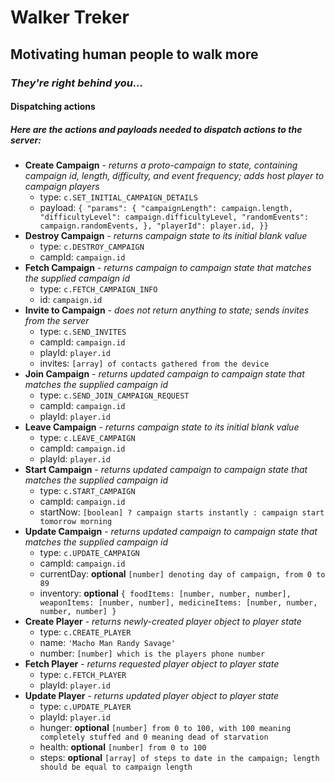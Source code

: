 # Walker Treker
## Motivating human people to walk more

### _They're right behind you..._

#### Dispatching actions
##### Here are the actions and payloads needed to dispatch actions to the server:

- **Create Campaign** - _returns a proto-campaign to state, containing campaign id, length, difficulty, and event frequency; adds host player to campaign players_
  - type: `c.SET_INITIAL_CAMPAIGN_DETAILS`
  - payload: ```{
    "params": {
      "campaignLength": campaign.length,
      "difficultyLevel": campaign.difficultyLevel,
      "randomEvents": campaign.randomEvents,
    },
    "playerId": player.id,
    }}```
- **Destroy Campaign** - _returns campaign state to its initial blank value_
  - type: `c.DESTROY_CAMPAIGN`
  - campId: `campaign.id`
- **Fetch Campaign** - _returns campaign to campaign state that matches the supplied campaign id_
  - type: `c.FETCH_CAMPAIGN_INFO`
  - id: `campaign.id`
- **Invite to Campaign** - _does not return anything to state; sends invites from the server_
  - type: `c.SEND_INVITES`
  - campId: `campaign.id`
  - playId: `player.id`
  - invites: `[array] of contacts gathered from the device`
- **Join Campaign** - _returns updated campaign to campaign state that matches the supplied campaign id_
  - type: `c.SEND_JOIN_CAMPAIGN_REQUEST`
  - campId: `campaign.id`
  - playId: `player.id`
- **Leave Campaign** - _returns campaign state to its initial blank value_
  - type: `c.LEAVE_CAMPAIGN`
  - campId: `campaign.id`
  - playId: `player.id`
- **Start Campaign** - _returns updated campaign to campaign state that matches the supplied campaign id_
  - type: `c.START_CAMPAIGN`
  - campId: `campaign.id`
  - startNow: `[boolean] ? campaign starts instantly : campaign start tomorrow morning`
- **Update Campaign** - _returns updated campaign to campaign state that matches the supplied campaign id_
  - type: `c.UPDATE_CAMPAIGN`
  - campId: `campaign.id`
  - currentDay: **optional** `[number] denoting day of campaign, from 0 to 89`
  - inventory: **optional** ```{
      foodItems: [number, number, number],
      weaponItems: [number, number],
      medicineItems: [number, number, number, number]
    }```
- **Create Player** - _returns newly-created player object to player state_
  - type: `c.CREATE_PLAYER`
  - name: `'Macho Man Randy Savage'`
  - number: `[number] which is the players phone number`
- **Fetch Player** - _returns requested player object to player state_
  - type: `c.FETCH_PLAYER`
  - playId: `player.id`
- **Update Player** - _returns updated player object to player state_
  - type: `c.UPDATE_PLAYER`
  - playId: `player.id`
  - hunger: **optional** `[number] from 0 to 100, with 100 meaning completely stuffed and 0 meaning dead of starvation`
  - health: **optional** `[number] from 0 to 100`
  - steps: **optional** `[array] of steps to date in the campaign; length should be equal to campaign length`
